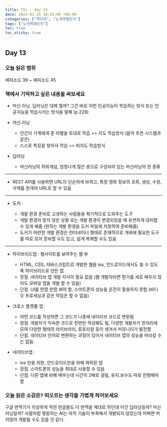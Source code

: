 ```yaml
---
title: TIL - day 13
date: 2023-01-25 18:24:00 +09:00
categories: ["책리뷰", "노개북챌린지"]
tags: ["노개북챌린지"]
toc: true
toc_sticky: true
---
```


## Day 13

### 오늘 읽은 범위

에피소드 39 ~ 에피소드 45

### 책에서 기억하고 싶은 내용을 써보세요

- 머신 러닝, 딥러닝은 대체 뭘까? 그건 바로 이런 인공지능이 학습하는 방식 또는 인공지능을 학습시키는 방식을 말해 (p.228)

- 머신 러닝

  - 인간이 기계에게 준 라벨을 토대로 학습 => 지도 학습방식 (음악 추천 시스템과 같은)
  - 스스로 특징을 찾아서 학습 => 비지도 학습방식

- 딥러닝
  - 머신러닝의 하위개념, 엄청나게 많은 층으로 구성되어 있는 머신러닝의 한 종류

---

- REST API를 사용하면 URL이 단순하게 바뀌고, 특정 영화 정보의 조회, 생성, 수정, 삭제를 한개의 URL로 할 수 있음

---

- 도커 :

  - 개발 환경 준비로 고생하는 사람들을 획기적으로 도와주는 도구
  - 개발 환경이 맞지 않은 상황 또는 개발 환경이 변경되었을 때 유연하게 대처할 수 있게 해줌 (원하는 개발 환경을 도커 파일에 저장하여 준비해줌)
  - 도커가 마련한 개발 환경은 컨터네이너 형태로 존재하므로 개바에 필요한 도구를 따로 모아 준비할 수도 있고, 쉽게 복제할 수도 있음

---

- 하이브리드앱 : 웹사이트를 보여주는 웹 뷰

  - HTML, CSS, 자바스크립트로 개발한 웹을 ios, 안드로이드에서도 쓸 수 있도록 하이브리드로 만든 앱
  - 장점. 네이티브 앱 개발 지식이 필요 없음 (웹 개발자라면 뭔가를 새로 배우지 않아도 모바일 앱을 개발 할 수 있음)
  - 단점. UI를 한땀 한땀 짜야 함, 스마트폰의 성능을 온전히 활용하지 못함 (비디오 프로세싱과 같은 작업은 할 수 없음)

- 크로스 플랫폼 앱 :

  - 어떤 코드를 작성하면 그 코드가 나중에 네이티브 코드로 변환됨
  - 장점. 개발자가 익숙한 코드로 한번만 작성해도 됨, 다양한 개발자가 한자리에 모여 다양한 형태의 라이브러리, 튜토리얼 등이 생겨서 커뮤니티가 발전함
  - 단점. 네이티브 언어로 변환하는 과정이 있어서 네이티브 앱의 성능을 따라갈 수는 없음.

- 네이티브앱 :

  - ios 만을 위한, 안드로이드만을 위해 제작된 앱
  - 장점. 스마트폰의 성능을 최대로 사용할 수 있음
  - 단점. 다른 앱에 비해 배우는데 시간이 2배로 걸림, 유지.보수도 따로 진행해야 함

### 오늘 읽은 소감은? 떠오르는 생각을 가볍게 적어보세요

구글 번역기가 이상하게 적힌 한글들도 다 번역을 제대로 하던데 이건 딥러닝일까? 머신 러닝일까? 사람처럼 행동하는 AI는 아직 기술이 부족해서 개발되지 않았는데 어쩌면 머지않아 개발될 수도 있을 것 같다.

